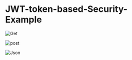# JWT-token-based-Security-Example

![Get](https://user-images.githubusercontent.com/57706022/151702664-33fb9e35-3018-4290-a7c5-9c19dfe92f18.png)

![post](https://user-images.githubusercontent.com/57706022/151702767-eb253338-0128-40bc-91e6-aa04e1747878.png)

![Json](https://user-images.githubusercontent.com/57706022/151702807-3ba60eee-ebbe-4cf6-933a-f5704692cc2f.png)



